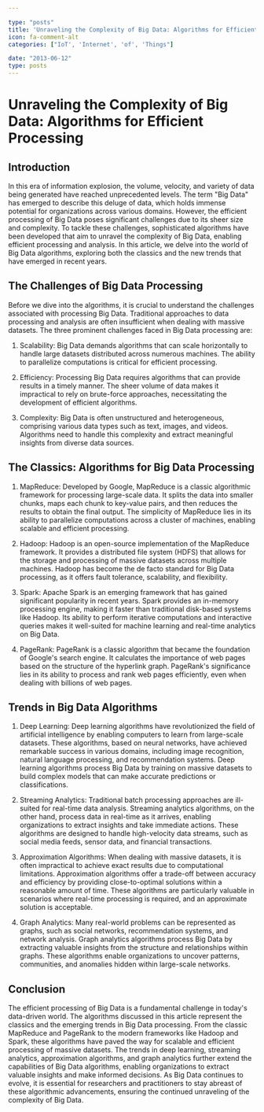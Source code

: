 ```yaml
---

type: "posts"
title: 'Unraveling the Complexity of Big Data: Algorithms for Efficient Processing'
icon: fa-comment-alt
categories: ["IoT', 'Internet', 'of', 'Things"]

date: "2013-06-12"
type: posts
---
```





# Unraveling the Complexity of Big Data: Algorithms for Efficient Processing

## Introduction

In this era of information explosion, the volume, velocity, and variety of data being generated have reached unprecedented levels. The term "Big Data" has emerged to describe this deluge of data, which holds immense potential for organizations across various domains. However, the efficient processing of Big Data poses significant challenges due to its sheer size and complexity. To tackle these challenges, sophisticated algorithms have been developed that aim to unravel the complexity of Big Data, enabling efficient processing and analysis. In this article, we delve into the world of Big Data algorithms, exploring both the classics and the new trends that have emerged in recent years.

## The Challenges of Big Data Processing

Before we dive into the algorithms, it is crucial to understand the challenges associated with processing Big Data. Traditional approaches to data processing and analysis are often insufficient when dealing with massive datasets. The three prominent challenges faced in Big Data processing are:

1. Scalability: Big Data demands algorithms that can scale horizontally to handle large datasets distributed across numerous machines. The ability to parallelize computations is critical for efficient processing.

2. Efficiency: Processing Big Data requires algorithms that can provide results in a timely manner. The sheer volume of data makes it impractical to rely on brute-force approaches, necessitating the development of efficient algorithms.

3. Complexity: Big Data is often unstructured and heterogeneous, comprising various data types such as text, images, and videos. Algorithms need to handle this complexity and extract meaningful insights from diverse data sources.

## The Classics: Algorithms for Big Data Processing

1. MapReduce: Developed by Google, MapReduce is a classic algorithmic framework for processing large-scale data. It splits the data into smaller chunks, maps each chunk to key-value pairs, and then reduces the results to obtain the final output. The simplicity of MapReduce lies in its ability to parallelize computations across a cluster of machines, enabling scalable and efficient processing.

2. Hadoop: Hadoop is an open-source implementation of the MapReduce framework. It provides a distributed file system (HDFS) that allows for the storage and processing of massive datasets across multiple machines. Hadoop has become the de facto standard for Big Data processing, as it offers fault tolerance, scalability, and flexibility.

3. Spark: Apache Spark is an emerging framework that has gained significant popularity in recent years. Spark provides an in-memory processing engine, making it faster than traditional disk-based systems like Hadoop. Its ability to perform iterative computations and interactive queries makes it well-suited for machine learning and real-time analytics on Big Data.

4. PageRank: PageRank is a classic algorithm that became the foundation of Google's search engine. It calculates the importance of web pages based on the structure of the hyperlink graph. PageRank's significance lies in its ability to process and rank web pages efficiently, even when dealing with billions of web pages.

## Trends in Big Data Algorithms

1. Deep Learning: Deep learning algorithms have revolutionized the field of artificial intelligence by enabling computers to learn from large-scale datasets. These algorithms, based on neural networks, have achieved remarkable success in various domains, including image recognition, natural language processing, and recommendation systems. Deep learning algorithms process Big Data by training on massive datasets to build complex models that can make accurate predictions or classifications.

2. Streaming Analytics: Traditional batch processing approaches are ill-suited for real-time data analysis. Streaming analytics algorithms, on the other hand, process data in real-time as it arrives, enabling organizations to extract insights and take immediate actions. These algorithms are designed to handle high-velocity data streams, such as social media feeds, sensor data, and financial transactions.

3. Approximation Algorithms: When dealing with massive datasets, it is often impractical to achieve exact results due to computational limitations. Approximation algorithms offer a trade-off between accuracy and efficiency by providing close-to-optimal solutions within a reasonable amount of time. These algorithms are particularly valuable in scenarios where real-time processing is required, and an approximate solution is acceptable.

4. Graph Analytics: Many real-world problems can be represented as graphs, such as social networks, recommendation systems, and network analysis. Graph analytics algorithms process Big Data by extracting valuable insights from the structure and relationships within graphs. These algorithms enable organizations to uncover patterns, communities, and anomalies hidden within large-scale networks.

## Conclusion

The efficient processing of Big Data is a fundamental challenge in today's data-driven world. The algorithms discussed in this article represent the classics and the emerging trends in Big Data processing. From the classic MapReduce and PageRank to the modern frameworks like Hadoop and Spark, these algorithms have paved the way for scalable and efficient processing of massive datasets. The trends in deep learning, streaming analytics, approximation algorithms, and graph analytics further extend the capabilities of Big Data algorithms, enabling organizations to extract valuable insights and make informed decisions. As Big Data continues to evolve, it is essential for researchers and practitioners to stay abreast of these algorithmic advancements, ensuring the continued unraveling of the complexity of Big Data.